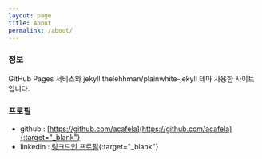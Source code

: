 ```yaml
---
layout: page
title: About
permalink: /about/
---
```


### 정보
GitHub Pages 서비스와 jekyll thelehhman/plainwhite-jekyll 테마 사용한 사이트 입니다.

### 프로필
- github : [https://github.com/acafela](https://github.com/acafela){:target="_blank"}
- linkedin : [링크드인 프로필](https://www.linkedin.com/in/youn-sung-hwang-ba4741174){:target="_blank"}